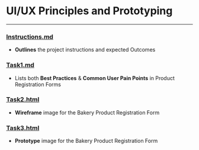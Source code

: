 <h1>UI/UX Principles and Prototyping</h1>
<hr>

<h3><u>Instructions.md</u></h3>

- <b>Outlines</b> the project instructions and expected Outcomes

<h3><u>Task1.md</u></h3>

- Lists both <b>Best Practices</b> & <b>Common User Pain Points</b> in Product Registration Forms

<h3><u>Task2.html</u></h3>

- <b>Wireframe</b> image for the Bakery Product Registration Form

<h3><u>Task3.html</u></h3>

- <b>Prototype</b> image for the Bakery Product Registration Form